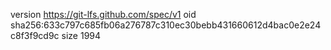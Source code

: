 version https://git-lfs.github.com/spec/v1
oid sha256:633c797c685fb06a276787c310ec30bebb431660612d4bac0e2e24c8f3f9cd9c
size 1994
